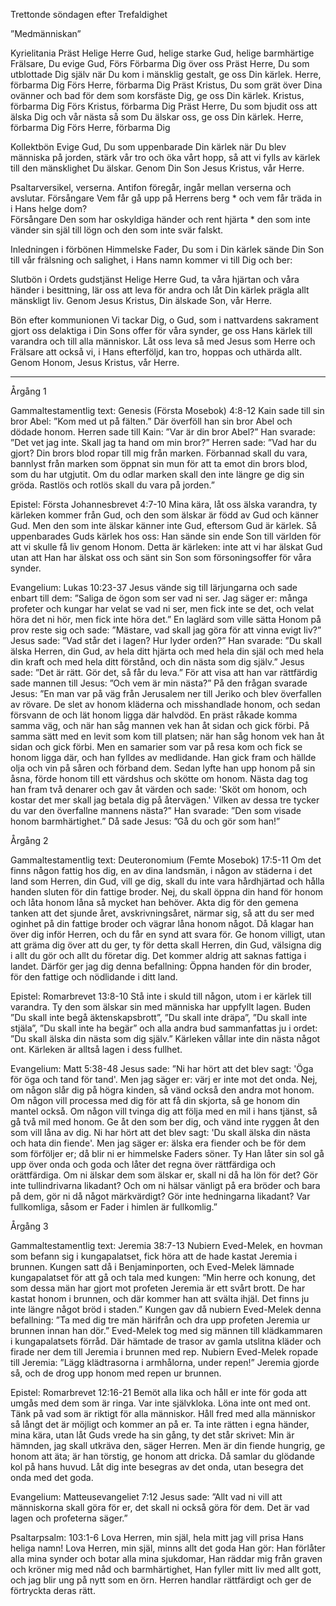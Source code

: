 ﻿Trettonde söndagen efter Trefaldighet




”Medmänniskan”




Kyrielitania
Präst        Helige Herre Gud, helige starke Gud, helige barmhärtige Frälsare, Du evige Gud,
Förs        Förbarma Dig över oss
Präst        Herre, Du som utblottade Dig själv när Du kom i mänsklig gestalt, ge oss Din kärlek. Herre, förbarma Dig
Förs        Herre, förbarma Dig
Präst        Kristus, Du som grät över Dina ovänner och bad för dem som korsfäste Dig, ge oss Din kärlek. Kristus, förbarma Dig
Förs        Kristus, förbarma Dig
Präst        Herre, Du som bjudit oss att älska Dig och vår nästa så som Du älskar oss, ge oss Din kärlek. Herre, förbarma Dig
Förs        Herre, förbarma Dig




Kollektbön
Evige Gud, Du som uppenbarade Din kärlek när Du blev människa på jorden,
stärk vår tro och öka vårt hopp, 
så att vi fylls av kärlek till den mänsklighet Du älskar.
Genom Din Son Jesus Kristus, vår Herre.




Psaltarversikel, verserna. Antifon föregår, ingår mellan verserna och avslutar.
Försångare        Vem får gå upp på Herrens berg * och vem får träda in i Hans helge dom?                
Försångare        Den som har oskyldiga händer och rent hjärta * den som inte vänder sin själ till lögn och den som inte svär falskt.




Inledningen i förbönen
Himmelske Fader, Du som i Din kärlek sände Din Son till vår frälsning och salighet, i Hans namn kommer vi till Dig och ber:




Slutbön i Ordets gudstjänst
Helige Herre Gud, ta våra hjärtan och våra händer i besittning, lär oss att leva för andra och låt Din kärlek prägla allt mänskligt liv. Genom Jesus Kristus, Din älskade Son, vår Herre.




Bön efter kommunionen
Vi tackar Dig, o Gud, som i nattvardens sakrament gjort oss delaktiga i Din Sons offer för våra synder, ge oss Hans kärlek till varandra och till alla människor. Låt oss leva så med Jesus som Herre och Frälsare att också vi, i Hans efterföljd, kan tro, hoppas och uthärda allt. Genom Honom, Jesus Kristus, vår Herre.




________________
Årgång 1




Gammaltestamentlig text: Genesis (Första Mosebok) 4:8-12
Kain sade till sin bror Abel: ”Kom med ut på fälten.” Där överföll han sin bror Abel och dödade honom. 
Herren sade till Kain: ”Var är din bror Abel?” Han svarade: ”Det vet jag inte. Skall jag ta hand om min bror?” Herren sade: ”Vad har du gjort? Din brors blod ropar till mig från marken. Förbannad skall du vara, bannlyst från marken som öppnat sin mun för att ta emot din brors blod, som du har utgjutit. Om du odlar marken skall den inte längre ge dig sin gröda. Rastlös och rotlös skall du vara på jorden.” 




Epistel: Första Johannesbrevet 4:7-10
Mina kära, låt oss älska varandra, ty kärleken kommer från Gud, och den som älskar är född av Gud och känner Gud. Men den som inte älskar känner inte Gud, eftersom Gud är kärlek. Så uppenbarades Guds kärlek hos oss: Han sände sin ende Son till världen för att vi skulle få liv genom Honom. Detta är kärleken: inte att vi har älskat Gud utan att Han har älskat oss och sänt sin Son som försoningsoffer för våra synder. 




Evangelium: Lukas 10:23-37 
Jesus vände sig till lärjungarna och sade enbart till dem: ”Saliga de ögon som ser vad ni ser. Jag säger er: många profeter och kungar har velat se vad ni ser, men fick inte se det, och velat höra det ni hör, men fick inte höra det.”
En laglärd som ville sätta Honom på prov reste sig och sade: ”Mästare, vad skall jag göra för att vinna evigt liv?” Jesus sade: ”Vad står det i lagen? Hur lyder orden?” Han svarade: ”Du skall älska Herren, din Gud, av hela ditt hjärta och med hela din själ och med hela din kraft och med hela ditt förstånd, och din nästa som dig själv.”
Jesus sade: ”Det är rätt. Gör det, så får du leva.” 
För att visa att han var rättfärdig sade mannen till Jesus: ”Och vem är min nästa?” På den frågan svarade Jesus: ”En man var på väg från Jerusalem ner till Jeriko och blev överfallen av rövare. De slet av honom kläderna och misshandlade honom, och sedan försvann de och lät honom ligga där halvdöd. En präst råkade komma samma väg, och när han såg mannen vek han åt sidan och gick förbi. På samma sätt med en levit som kom till platsen; när han såg honom vek han åt sidan och gick förbi. Men en samarier som var på resa kom och fick se honom ligga där, och han fylldes av medlidande. Han gick fram och hällde olja och vin på såren och förband dem. Sedan lyfte han upp honom på sin åsna, förde honom till ett värdshus och skötte om honom. Nästa dag tog han fram två denarer och gav åt värden och sade: 'Sköt om honom, och kostar det mer skall jag betala dig på återvägen.' 
Vilken av dessa tre tycker du var den överfallne mannens nästa?” Han svarade: ”Den som visade honom barmhärtighet.” Då sade Jesus: ”Gå du och gör som han!” 








Årgång 2




Gammaltestamentlig text: Deuteronomium (Femte Mosebok) 17:5-11
Om det finns någon fattig hos dig, en av dina landsmän, i någon av städerna i det land som Herren, din Gud, vill ge dig, skall du inte vara hårdhjärtad och hålla handen sluten för din fattige broder. Nej, du skall öppna din hand för honom och låta honom låna så mycket han behöver. Akta dig för den gemena tanken att det sjunde året, avskrivningsåret, närmar sig, så att du ser med oginhet på din fattige broder och vägrar låna honom något. Då klagar han över dig inför Herren, och du får en synd att svara för. Ge honom villigt, utan att gräma dig över att du ger, ty för detta skall Herren, din Gud, välsigna dig i allt du gör och allt du företar dig. Det kommer aldrig att saknas fattiga i landet. Därför ger jag dig denna befallning: Öppna handen för din broder, för den fattige och nödlidande i ditt land. 




Epistel: Romarbrevet 13:8-10 
Stå inte i skuld till någon, utom i er kärlek till varandra. Ty den som älskar sin med människa har uppfyllt lagen. Buden ”Du skall inte begå äktenskapsbrott”, ”Du skall inte dräpa”, ”Du skall inte stjäla”, ”Du skall inte ha begär” och alla andra bud sammanfattas ju i ordet: ”Du skall älska din nästa som dig själv.” Kärleken vållar inte din nästa något ont. Kärleken är alltså lagen i dess fullhet. 




Evangelium: Matt 5:38-48 
Jesus sade: ”Ni har hört att det blev sagt: 'Öga för öga och tand för tand'. Men jag säger er: värj er inte mot det onda. Nej, om någon slår dig på högra kinden, så vänd också den andra mot honom. Om någon vill processa med dig för att få din skjorta, så ge honom din mantel också. Om någon vill tvinga dig att följa med en mil i hans tjänst, så gå två mil med honom. Ge åt den som ber dig, och vänd inte ryggen åt den som vill låna av dig. 
 Ni har hört att det blev sagt: 'Du skall älska din nästa och hata din fiende'. Men jag säger er: älska era fiender och be för dem som förföljer er; då blir ni er himmelske Faders söner. Ty Han låter sin sol gå upp över onda och goda och låter det regna över rättfärdiga och orättfärdiga. Om ni älskar dem som älskar er, skall ni då ha lön för det? Gör inte tullindrivarna likadant? Och om ni hälsar vänligt på era bröder och bara på dem, gör ni då något märkvärdigt? Gör inte hedningarna likadant? Var fullkomliga, såsom er Fader i himlen är fullkomlig.” 








Årgång 3




Gammaltestamentlig text: Jeremia 38:7-13
Nubiern Eved-Melek, en hovman som befann sig i kungapalatset, fick höra att de hade kastat Jeremia i brunnen. Kungen satt då i Benjaminporten, och Eved-Melek lämnade kungapalatset för att gå och tala med kungen: ”Min herre och konung, det som dessa män har gjort mot profeten Jeremia är ett svårt brott. De har kastat honom i brunnen, och där kommer han att svälta ihjäl. Det finns ju inte längre något bröd i staden.” 
Kungen gav då nubiern Eved-Melek denna befallning: ”Ta med dig tre män härifrån och dra upp profeten Jeremia ur brunnen innan han dör.” Eved-Melek tog med sig männen till klädkammaren i kungapalatsets förråd. Där hämtade de trasor av gamla utslitna kläder och firade ner dem till Jeremia i brunnen med rep. Nubiern Eved-Melek ropade till Jeremia: ”Lägg klädtrasorna i armhålorna, under repen!” Jeremia gjorde så, och de drog upp honom med repen ur brunnen. 




Epistel: Romarbrevet 12:16-21
Bemöt alla lika och håll er inte för goda att umgås med dem som är ringa. Var inte självkloka. Löna inte ont med ont. Tänk på vad som är riktigt för alla människor. Håll fred med alla människor så långt det är möjligt och kommer an på er. Ta inte rätten i egna händer, mina kära, utan låt Guds vrede ha sin gång, ty det står skrivet: Min är hämnden, jag skall utkräva den, säger Herren. Men är din fiende hungrig, ge honom att äta; är han törstig, ge honom att dricka. Då samlar du glödande kol på hans huvud. Låt dig inte besegras av det onda, utan besegra det onda med det goda.




Evangelium: Matteusevangeliet 7:12 
Jesus sade: ”Allt vad ni vill att människorna skall göra för er, det skall ni också göra för dem. Det är vad lagen och profeterna säger.” 








Psaltarpsalm: 103:1-6
Lova Herren, min själ, hela mitt jag vill prisa Hans heliga namn! 
Lova Herren, min själ, minns allt det goda Han gör: 
Han förlåter alla mina synder och botar alla mina sjukdomar, 
Han räddar mig från graven och kröner mig med nåd och barmhärtighet, 
Han fyller mitt liv med allt gott, och jag blir ung på nytt som en örn.
Herren handlar rättfärdigt och ger de förtryckta deras rätt.